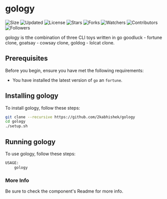 # gology

![Size](https://img.shields.io/github/repo-size/2kabhishek/gology?style=plastic&color=green&label=Size)
![Updated](https://img.shields.io/github/last-commit/2kabhishek/gology?style=plastic&color=red&label=Updated)
![License](https://img.shields.io/github/license/2kabhishek/gology?style=plastic&color=lightgrey&label=License)
![Stars](https://img.shields.io/github/stars/2kabhishek/gology?style=plastic&color=ffd500&label=Stars)
![Forks](https://img.shields.io/github/forks/2kabhishek/gology?style=plastic&color=brightgreen&label=Forks)
![Watchers](https://img.shields.io/github/watchers/2kabhishek/gology?style=plastic&color=orange&label=Watchers)
![Contributors](https://img.shields.io/github/contributors/2kabhishek/gology?style=plastic&color=ff69b4&label=Contributors)
![Followers](https://img.shields.io/github/followers/2kabhishek?style=plastic&color=blue&label=Followers)

gology is tthe combination of three CLI toys written in go goodluck - fortune clone, goatsay - cowsay clone, goldog - lolcat clone.

## Prerequisites

Before you begin, ensure you have met the following requirements:

- You have installed the latest version of `go` an `fortune`.

## Installing gology

To install gology, follow these steps:

```bash
git clone --recursive https://github.com/2kabhishek/gology
cd gology
./setup.sh
```

## Running gology

To use gology, follow these steps:

```bash
USAGE:
    gology
```

### More Info

Be sure to check the component's Readme for more info.
